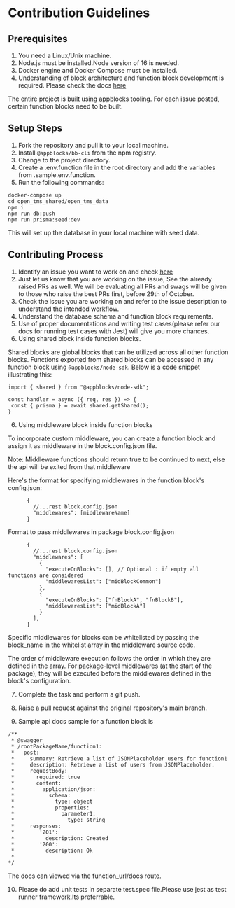 # Contribution Guidelines

## Prerequisites

1. You need a Linux/Unix machine.
2. Node.js must be installed.Node version of 16 is needed.
3. Docker engine and Docker Compose must be installed.
4. Understanding of block architecture and function block development is required. Please check the docs [here](https://docs.appblocks.com)

The entire project is built using appblocks tooling. For each issue posted, certain function blocks need to be built.

## Setup Steps

1. Fork the repository and pull it to your local machine.
2. Install `@appblocks/bb-cli` from the npm registry.
3. Change to the project directory.
4. Create a .env.function file in the root directory and add the variables from .sample.env.function.
5. Run the following commands:

```
docker-compose up
cd open_tms_shared/open_tms_data
npm i
npm run db:push
npm run prisma:seed:dev
```

This will set up the database in your local machine with seed data.

## Contributing Process

1. Identify an issue you want to work on and check [here](https://github.com/appblocks-hub/challenges) 
2. Just let us know that you are working on the issue, See the already raised PRs as well. We will be evaluating all PRs and swags will be given to those who raise the best PRs first, before 29th of October.
3. Check the issue you are working on and refer to the issue description to understand the intended workflow.
4. Understand the database schema and function block requirements.
5. Use of proper documentations and writing test cases(please refer our docs for running test cases with Jest) will give you more chances.
6. Using shared block inside function blocks.

Shared blocks are global blocks that can be utilized across all other function blocks. Functions exported from shared blocks can be accessed in any function block using `@appblocks/node-sdk`. Below is a code snippet illustrating this:

```
import { shared } from "@appblocks/node-sdk";

const handler = async ({ req, res }) => {
 const { prisma } = await shared.getShared();
}

```

6. Using middleware block inside function blocks

To incorporate custom middleware, you can create a function block and assign it as middleware in the block.config.json file.
 
Note: Middleware functions should return true to be continued to next, else the api will be exited from that middleware

Here's the format for specifying middlewares in the function block's config.json:
```
      {
        //...rest block.config.json
        "middlewares": [middlewareName]
      }
```
Format to pass middlewares in package block.config.json
```
      {
        //...rest block.config.json
        "middlewares": [
          {
            "executeOnBlocks": [], // Optional : if empty all functions are considered
            "middlewaresList": ["midBlockCommon"]
          },
          {
            "executeOnBlocks": ["fnBlockA", "fnBlockB"],
            "middlewaresList": ["midBlockA"]
          }
        ],
      }
```
Specific middlewares for blocks can be whitelisted by passing the block_name in the whitelist array in the middleware source code.

The order of middleware execution follows the order in which they are defined in the array. For package-level middlewares (at the start of the package), they will be executed before the middlewares defined in the block's configuration.

7. Complete the task and perform a git push.
8. Raise a pull request against the original repository's main branch.


9. Sample api docs sample for a function block is

```
/**
 * @swagger
 * /rootPackageName/function1:
 *   post:
 *     summary: Retrieve a list of JSONPlaceholder users for function1
 *     description: Retrieve a list of users from JSONPlaceholder.
 *     requestBody:
 *       required: true
 *       content:
 *         application/json:
 *           schema:
 *             type: object
 *             properties:
 *               parameter1:
 *                 type: string
 *     responses:
 *        '201':
 *          description: Created
 *        '200':
 *          description: Ok
 *
*/
```

The docs can viewed via the function_url/docs route.


10. Please do add unit tests in separate test.spec file.Please use jest as test runner framework.Its preferrable.
